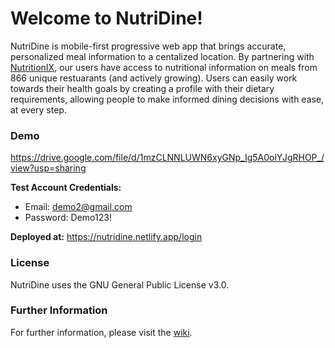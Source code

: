 # Welcome to NutriDine!

NutriDine is mobile-first progressive web app that brings accurate, personalized meal information to a centalized location. By partnering with [NutritionIX](https://www.nutritionix.com/), our users have access to nutritional information on meals from 866 unique restuarants (and actively growing). Users can easily work towards their health goals by creating a profile with their dietary requirements, allowing people to make informed dining decisions with ease, at every step.

### Demo

https://drive.google.com/file/d/1mzCLNNLUWN6xyGNp_Ig5A0olYJgRHOP_/view?usp=sharing

**Test Account Credentials:**

- Email: demo2@gmail.com
- Password: Demo123!

**Deployed at:** https://nutridine.netlify.app/login

### License

NutriDine uses the GNU General Public License v3.0.

### Further Information

For further information, please visit the [wiki](https://github.com/SENG480a-NutriDine/webapp/wiki).

